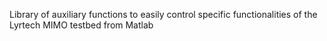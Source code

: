 Library of auxiliary functions to easily control specific functionalities of the Lyrtech MIMO testbed from Matlab